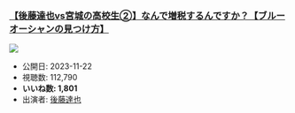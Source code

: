 ### [【後藤達也vs宮城の高校生②】なんで増税するんですか？【ブルーオーシャンの見つけ方】](https://www.youtube.com/watch?v=hK9mK4npRZY)
[![](https://img.youtube.com/vi/hK9mK4npRZY/sddefault.jpg)](https://www.youtube.com/watch?v=hK9mK4npRZY)
-   公開日: 2023-11-22
-   視聴数: 112,790
-   **いいね数: 1,801**
-   出演者: [後藤達也](/rehacq_fan/people/後藤達也 "wikilink")
